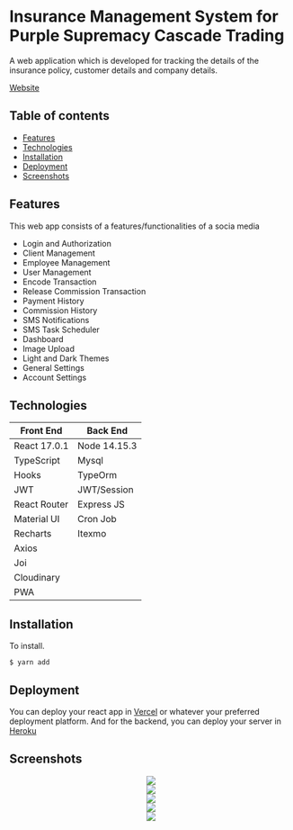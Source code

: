 # Insurance Management System for Purple Supremacy Cascade Trading
A web application which is developed for tracking the details of the insurance policy, customer details and company details.

[Website](https://psy-demo.herokuapp.com)

## Table of contents

- [Features](#features)
- [Technologies](#technologies)
- [Installation](#installation)
- [Deployment](#deployment)
- [Screenshots](#screenshots)

## Features

This web app consists of a features/functionalities of a socia media

- Login and Authorization
- Client Management
- Employee Management
- User Management
- Encode Transaction
- Release Commission Transaction
- Payment History
- Commission History
- SMS Notifications
- SMS Task Scheduler
- Dashboard
- Image Upload
- Light and Dark Themes
- General Settings
- Account Settings

## Technologies

| Front End    | Back End     |
| ------------ | ------------ |
| React 17.0.1 | Node 14.15.3 |
| TypeScript   | Mysql        |
| Hooks        | TypeOrm      |
| JWT          | JWT/Session  |
| React Router | Express JS   |
| Material UI  | Cron Job     |
| Recharts     | Itexmo       |
| Axios        |
| Joi          |
| Cloudinary   |
| PWA          |

## Installation

To install.

```
$ yarn add
```

## Deployment

You can deploy your react app in [Vercel](http://vercel.app/) or whatever your preferred deployment platform.
And for the backend, you can deploy your server in [Heroku](https://heroku.com)

## Screenshots

<div align="center">
<img src="screenshots/1.jpg"/>
</div>
<div align="center">
<img src="screenshots/2.jpg"/>
</div>
<div align="center">
<img src="screenshots/3.jpg"/>
</div>
<div align="center">
<img src="screenshots/4.jpg"/>
</div>
<div align="center">
<img src="screenshots/5.jpg"/>
</div>

